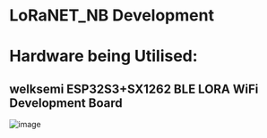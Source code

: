 # LoRaNET_NB Development
# Hardware being Utilised:

## welksemi ESP32S3+SX1262 BLE LORA WiFi Development Board
![image](https://github.com/mikey506/LoRaNET_NB/assets/13043850/9e5583f3-2247-4f1d-9dde-84d4bcb91720)


